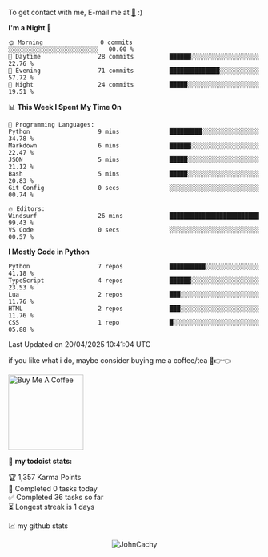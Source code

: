 To get contact with me, E-mail me at [📧](mailto:johncachy@amiverse.uk) :)


<!--START_SECTION:waka-->
**I'm a Night 🦉** 

```text
🌞 Morning                0 commits           ░░░░░░░░░░░░░░░░░░░░░░░░░   00.00 % 
🌆 Daytime                28 commits          ██████░░░░░░░░░░░░░░░░░░░   22.76 % 
🌃 Evening                71 commits          ██████████████░░░░░░░░░░░   57.72 % 
🌙 Night                  24 commits          █████░░░░░░░░░░░░░░░░░░░░   19.51 % 
```


📊 **This Week I Spent My Time On** 

```text
💬 Programming Languages: 
Python                   9 mins              █████████░░░░░░░░░░░░░░░░   34.78 % 
Markdown                 6 mins              ██████░░░░░░░░░░░░░░░░░░░   22.47 % 
JSON                     5 mins              █████░░░░░░░░░░░░░░░░░░░░   21.12 % 
Bash                     5 mins              █████░░░░░░░░░░░░░░░░░░░░   20.83 % 
Git Config               0 secs              ░░░░░░░░░░░░░░░░░░░░░░░░░   00.74 % 

🔥 Editors: 
Windsurf                 26 mins             █████████████████████████   99.43 % 
VS Code                  0 secs              ░░░░░░░░░░░░░░░░░░░░░░░░░   00.57 % 
```

**I Mostly Code in Python** 

```text
Python                   7 repos             ██████████░░░░░░░░░░░░░░░   41.18 % 
TypeScript               4 repos             ██████░░░░░░░░░░░░░░░░░░░   23.53 % 
Lua                      2 repos             ███░░░░░░░░░░░░░░░░░░░░░░   11.76 % 
HTML                     2 repos             ███░░░░░░░░░░░░░░░░░░░░░░   11.76 % 
CSS                      1 repo              █░░░░░░░░░░░░░░░░░░░░░░░░   05.88 % 
```




 Last Updated on 20/04/2025 10:41:04 UTC
<!--END_SECTION:waka-->

if you like what i do, maybe consider buying me a coffee/tea 🥺👉👈

<a href="https://buymeacoffee.com/johncachy" target="_blank"><img src="https://cdn.buymeacoffee.com/buttons/v2/default-red.png" alt="Buy Me A Coffee" width="150" ></a>

🚧 **my todoist stats:**

<!-- TODO-IST:START -->
🏆  1,357 Karma Points           
🌸  Completed 0 tasks today           
✅  Completed 36 tasks so far           
⏳  Longest streak is 1 days
<!-- TODO-IST:END -->

📈 my github stats

<p align="center"> <img src="https://github-readme-stats.vercel.app/api?username=chinshunyu&show_icons=true&theme=gotham" alt="JohnCachy" />




